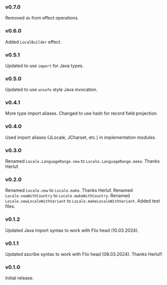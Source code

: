 ### v0.7.0
   Removed `do` from effect operations.

### v0.6.0
   Added `LocalBuilder` effect.

### v0.5.1
   Updated to use `import` for Java types.

### v0.5.0
   Updated to use `unsafe` style Java invocation.

### v0.4.1
   More type import aliases.
   Changed to use hash for record field projection.

### v0.4.0
   Used import aliases (JLocale, JCharset, etc.) in implementation modules.

### v0.3.0
   Renamed `Locale.LanguageRange.new` to `Locale.LanguageRange.make`. Thanks Herluf.

### v0.2.0
   Renamed `Locale.new` to `Locale.make`. Thanks Herluf.
   Renamed `Locale.newWithCountry` to `Locale.makeWithCountry`.
   Renamed `Locale.newLocaleWithVariant` to `Locale.makeLocaleWithVariant`.
   Added test files.
   
### v0.1.2
   Updated Java import syntax to work with Flix head (10.03.2024).

### v0.1.1
   Updated ascribe syntax to work with Flix head (08.03.2024). Thanks Herluf!

### v0.1.0
   Initial release.
